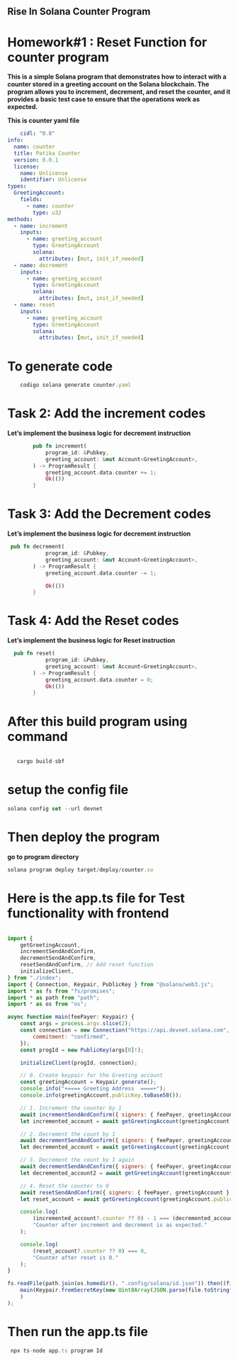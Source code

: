 ## Rise In Solana Counter Program  

# Homework#1 : Reset Function for counter program

**This is a simple Solana program that demonstrates how to interact with a counter stored in a greeting account on the Solana blockchain. The program allows you to increment, decrement, and reset the counter, and it provides a basic test case to ensure that the operations work as expected.**

**This is counter yaml file** 
```yaml
    cidl: "0.8"
info:
  name: counter
  title: Patika Counter
  version: 0.0.1
  license:
    name: Unlicense
    identifier: Unlicense
types:
  GreetingAccount:
    fields:
      - name: counter
        type: u32
methods:
  - name: increment
    inputs: 
      - name: greeting_account
        type: GreetingAccount
        solana:
          attributes: [mut, init_if_needed]
  - name: decrement
    inputs: 
      - name: greeting_account
        type: GreetingAccount
        solana:
          attributes: [mut, init_if_needed]
  - name: reset
    inputs: 
      - name: greeting_account
        type: GreetingAccount
        solana: 
          attributes: [mut, init_if_needed]
```

# To generate code

```javascript
    codigo solana generate counter.yaml
```

# Task 2: Add the increment codes  
**Let’s implement the business logic for decrement instruction**

```rust 
        pub fn increment(
            program_id: &Pubkey,
            greeting_account: &mut Account<GreetingAccount>,
        ) -> ProgramResult {
            greeting_account.data.counter += 1;
            Ok(())
        }   
```

# Task 3: Add the Decrement codes  
**Let’s implement the business logic for decrement instruction**

```rust
 pub fn decrement(
            program_id: &Pubkey,
            greeting_account: &mut Account<GreetingAccount>,
        ) -> ProgramResult {
            greeting_account.data.counter -= 1;

            Ok(())
        }

```

# Task 4: Add the Reset codes  
**Let’s implement the business logic for Reset instruction**

```rust
  pub fn reset(
            program_id: &Pubkey,
            greeting_account: &mut Account<GreetingAccount>,
        ) -> ProgramResult {
            greeting_account.data.counter = 0;
            Ok(())
        }

```

# After this build program using command

```javascript

   cargo build-sbf

```

# setup the config file 

```javascript
solana config set --url devnet
```

# Then deploy the program 
**go to program directory**
```javascript
solana program deploy target/deploy/counter.so 

```

# Here is the app.ts file for Test functionality with frontend

```javascript

import {
    getGreetingAccount,
    incrementSendAndConfirm,
    decrementSendAndConfirm,
    resetSendAndConfirm, // Add reset function
    initializeClient,
} from "./index";
import { Connection, Keypair, PublicKey } from "@solana/web3.js";
import * as fs from "fs/promises";
import * as path from "path";
import * as os from "os";

async function main(feePayer: Keypair) {
    const args = process.argv.slice(2);
    const connection = new Connection("https://api.devnet.solana.com", {
        commitment: "confirmed",
    });
    const progId = new PublicKey(args[0]!);

    initializeClient(progId, connection);

    // 0. Create keypair for the Greeting account
    const greetingAccount = Keypair.generate();
    console.info("+==== Greeting Address  ====+");
    console.info(greetingAccount.publicKey.toBase58());

    // 1. Increment the counter by 1
    await incrementSendAndConfirm({ signers: { feePayer, greetingAccount } });
    let incremented_account = await getGreetingAccount(greetingAccount.publicKey);

    // 2. Decrement the count by 1
    await decrementSendAndConfirm({ signers: { feePayer, greetingAccount } });
    let decremented_account = await getGreetingAccount(greetingAccount.publicKey);

    // 3. Decrement the count by 1 again
    await decrementSendAndConfirm({ signers: { feePayer, greetingAccount } });
    let decremented_account2 = await getGreetingAccount(greetingAccount.publicKey);

    // 4. Reset the counter to 0
    await resetSendAndConfirm({ signers: { feePayer, greetingAccount } });
    let reset_account = await getGreetingAccount(greetingAccount.publicKey);

    console.log(
        (incremented_account?.counter ?? 0) - 1 === (decremented_account2?.counter ?? -1),
        "Counter after increment and decrement is as expected."
    );

    console.log(
        (reset_account?.counter ?? 0) === 0,
        "Counter after reset is 0."
    );
}

fs.readFile(path.join(os.homedir(), ".config/solana/id.json")).then((file) =>
    main(Keypair.fromSecretKey(new Uint8Array(JSON.parse(file.toString())))
    )
);


```
# Then run the app.ts file

```javascript
 npx ts-node app.ts program Id  
```



